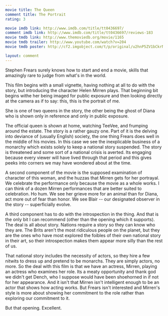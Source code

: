 ```yaml
---
movie title: The Queen
comment title: The Portrait
rating: 3

movie imdb link: http://www.imdb.com/title/tt0436697/
comment imdb link: http://www.imdb.com/title/tt0436697/reviews-183
movie tmdb link: http://www.themoviedb.org/movie/1165
movie tmdb trailer: http://www.youtube.com/watch?v=204
movie tmdb poster: http://cf2.imgobject.com/t/p/original/u2hnP5ZV1bCkrNRgiEH5YJ7OaWX.jpg

layout: comment
---
```


Stephen Frears surely knows how to start and end a movie, skills that amazingly rare to judge from what's in the world.

This film begins with a small vignette, having nothing at all to do with the story, but introducing the character Helen Mirren plays. That beginning bit begins withe her being imaged for public exposure and then looking directly at the camera as if to say: this, this is the portrait of me.

She is one of two queens in the story, the other being the ghost of Diana who is shown only in reference and only in public exposure.

The official queen is shown at home, watching TeeVee, and frumping around the estate. The story is a rather gauzy one. Part of it is the delving into deviance of (usually English) society, the one thing Frears does well in the middle of his movies. In this case we see the inexplicable business of a monarchy which exists solely to keep a national story suspended. The story is threatened and some sort of a national crisis is averted. Its engaging because every viewer will have lived through that period and this gives peeks into corners we may have wondered about at the time.

A second component of the movie is the supposed examination of character of this woman, and the huzzas that Mirren gets for her portrayal. We celebrate the performance only because the movie as a whole works. I can think of a dozen Mirren performances that are better suited to celebration. Ho hum. We see her grieve more for an animal than for Diana, act more out of fear than honor. We see Blair -- our designated observer in the story -- superficially evolve.

A third component has to do with the introspection in the thing. And that is the only bit I can recommend (other than the opening which it supports). The deal is all about story. Nations require a story so they can know who they are. The Brits aren't the most ridiculous people on the planet, but they are the ones who have most explored the foibles of their own national story in their art, so their introspection makes them appear more silly than the rest of us.

That national story includes the necessity of actors, so they hire a few nitwits to dress up and pretend to be monarchs. They are simply actors, no more. So the deal with this film is that we have an actress, Mirren, playing an actress who examines her role. Its a meaty opportunity and thank god we didn't get Dench, who I suppose would have been shoehorned in if not for her appearance. And it isn't that Mirren isn't intelligent enough to be an actor that shows how acting works. But Frears isn't interested and Mirren's style is more about showing her commitment to the role rather than exploring our commitment to it.

But that opening. Excellent.